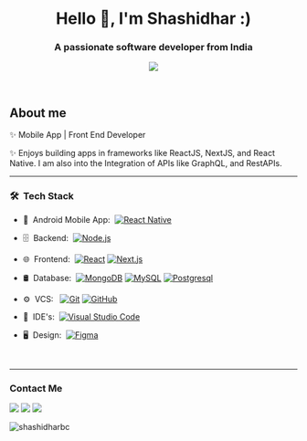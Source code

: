<h1 align="center">Hello 👋, I'm Shashidhar :)</h1>
<h3 align="center">A passionate software developer from India</h3>
<p align="center">
  <a href="https://github.com/DenverCoder1/readme-typing-svg"><img src="https://readme-typing-svg.herokuapp.com?lines=Associate+Software+Engineer;React+Native+Developer;Mobile+App+Developer;Web+App+Front+End+Developer;&center=true&width=500&height=50"></a>
</p>
<br>


## About me

✨ Mobile App | Front End Developer

✨ Enjoys building apps in frameworks like ReactJS, NextJS, and React Native. I am also into the Integration of APIs like GraphQL, and RestAPIs.

<hr>

<h3> 🛠 &nbsp;Tech Stack</h3>

- 📱 &nbsp;Android Mobile App:&nbsp;
  [![React Native](https://img.shields.io/badge/-React%20Native-blue?style=flat&logo=React&logoColor=00d8fd)](https://reactnative.dev/)
- 🗄 &nbsp;Backend:&nbsp;
  [![Node.js](https://img.shields.io/badge/-Node.js-blue?style=flat&logo=node.js)](https://nodejs.org/en)
- 🌐 &nbsp;Frontend:&nbsp;
  [![React](https://img.shields.io/badge/-React-blue?style=flat&logo=react)](https://react.dev/)
  [![Next.js](https://img.shields.io/badge/Next.js-blue?logo=next.js&style=for-the-badge)](https://nextjs.org/)

- 🛢 &nbsp;Database:&nbsp;
  [![MongoDB](https://img.shields.io/badge/-MongoDB-blue?style=flat&logo=mongodb)](https://www.mongodb.com/)
  [![MySQL](https://img.shields.io/badge/-MySQL-blue?style=flat&logo=mysql&logoColor=00d8fd)](https://www.mysql.com/)
  [![Postgresql](https://img.shields.io/badge/-Postgresql-blue?style=flat&logo=postgresql)](https://www.postgresql.org/)
- ⚙ &nbsp;VCS: &nbsp;
  [![Git](https://img.shields.io/badge/-Git-blue?style=flat&logo=git)](https://www.git-scm.com/)
  [![GitHub](https://img.shields.io/badge/-GitHub-blue?style=flat&logo=github)](https://github.com/)
- 🔧 &nbsp;IDE's:&nbsp;
  [![Visual Studio Code](https://img.shields.io/badge/-Visual%20Studio%20Code-blue?style=flat&logo=visual-studio-code&logoColor=white)](https://code.visualstudio.com/)

- 🖥 &nbsp;Design:&nbsp;
  [![Figma](https://img.shields.io/badge/-Figma-blue?style=flat&logo=figma)](https://www.figma.com/design/)

<br/>


<hr>

<h3>Contact Me</h3>

[<img src="https://img.shields.io/badge/LinkedIn-black?style=for-the-badge&logo=linkedin&logoColor=white">](https://www.linkedin.com/in/shashidhara-b-challamarada-656117218/)
[<img src="https://img.shields.io/badge/Gmail-black?style=for-the-badge&logo=gmail&logoColor=white">](mailto:shashidharbc.1dt17is079@gmail.com)
[<img src="https://img.shields.io/badge/Twitter-black?style=for-the-badge&logo=twitter&logoColor=white">](https://x.com/BChallamarada)


<p><img align="left" src="https://github-readme-stats.vercel.app/api/top-langs?username=ShashidharBC&show_icons=true&locale=en&layout=compact" alt="shashidharbc" /></p>


